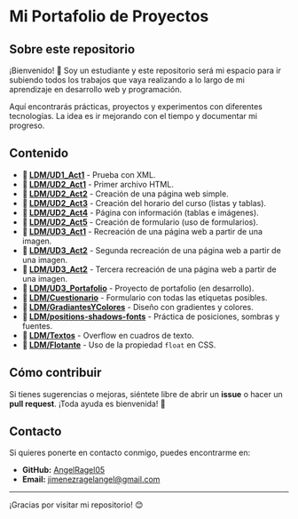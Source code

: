# Mi Portafolio de Proyectos

## Sobre este repositorio
¡Bienvenido! 👋 Soy un estudiante y este repositorio será mi espacio para ir subiendo todos los trabajos que vaya realizando a lo largo de mi aprendizaje en desarrollo web y programación.

Aquí encontrarás prácticas, proyectos y experimentos con diferentes tecnologías. La idea es ir mejorando con el tiempo y documentar mi progreso.

## Contenido
- **📂 [LDM/UD1_Act1](LDM/UD1_Act1/PruebaXML.xml)** - Prueba con XML.
- **📂 [LDM/UD2_Act1](LDM/UD2_Act1/Index.html)** - Primer archivo HTML.
- **📂 [LDM/UD2_Act2](LDM/UD2_Act2/Angel_actividad2.html)** - Creación de una página web simple.
- **📂 [LDM/UD2_Act3](LDM/UD2_Act3/Horario.html)** - Creación del horario del curso (listas y tablas).
- **📂 [LDM/UD2_Act4](LDM/UD2_Act4/G%C3%A9nerosMusicales.html)** - Página con información (tablas e imágenes).
- **📂 [LDM/UD2_Act5](LDM/UD2_Act5/Creaci%C3%B3nFormular%C3%ADo.html)** - Creación de formulario (uso de formularios).
- **📂 [LDM/UD3_Act1](LDM/UD3_Act1/Index.html)** - Recreación de una página web a partir de una imagen.
- **📂 [LDM/UD3_Act2](LDM/UD3_Act2/Index.html)** - Segunda recreación de una página web a partir de una imagen.
- **📂 [LDM/UD3_Act2](LDM/UD3_Act2/News.html)** - Tercera recreación de una página web a partir de una imagen.
- **📂 [LDM/UD3_Portafolio](LDM/UD3_Portafolio/WebPropia_Act6.html)** - Proyecto de portafolio (en desarrollo).
- **📂 [LDM/Cuestionario](LDM/Cuestionario/index.html)** - Formulario con todas las etiquetas posibles.
- **📂 [LDM/GradiantesYColores](LDM/GradiantesYColores/index.html)** - Diseño con gradientes y colores.
- **📂 [LDM/positions-shadows-fonts](LDM/positions-shadows-fonts/index.html)** - Práctica de posiciones, sombras y fuentes.
- **📂 [LDM/Textos](LDM/Textos/Index.html)** - Overflow en cuadros de texto.
- **📂 [LDM/Flotante](LDM/Flotante/Index.html)** - Uso de la propiedad `float` en CSS.

## Cómo contribuir
Si tienes sugerencias o mejoras, siéntete libre de abrir un **issue** o hacer un **pull request**. ¡Toda ayuda es bienvenida! 🚀

## Contacto
Si quieres ponerte en contacto conmigo, puedes encontrarme en:
- **GitHub:** [AngelRagel05](https://github.com/AngelRagel05)
- **Email:** [jimenezragelangel@gmail.com](mailto:jimenezragelangel@gmail.com)

---
¡Gracias por visitar mi repositorio! 😊